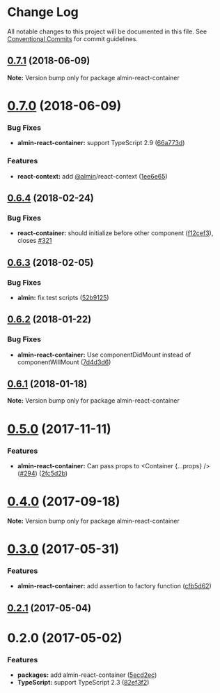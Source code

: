 # Change Log

All notable changes to this project will be documented in this file.
See [Conventional Commits](https://conventionalcommits.org) for commit guidelines.

<a name="0.7.1"></a>
## [0.7.1](https://github.com/almin/almin/compare/almin-react-container@0.7.0...almin-react-container@0.7.1) (2018-06-09)




**Note:** Version bump only for package almin-react-container

<a name="0.7.0"></a>
# [0.7.0](https://github.com/almin/almin/compare/almin-react-container@0.6.4...almin-react-container@0.7.0) (2018-06-09)


### Bug Fixes

* **almin-react-container:** support TypeScript 2.9 ([66a773d](https://github.com/almin/almin/commit/66a773d))


### Features

* **react-context:** add [@almin](https://github.com/almin)/react-context ([1ee6e65](https://github.com/almin/almin/commit/1ee6e65))




<a name="0.6.4"></a>
## [0.6.4](https://github.com/almin/almin/compare/almin-react-container@0.6.3...almin-react-container@0.6.4) (2018-02-24)


### Bug Fixes

* **react-container:** should initialize before other component ([f12cef3](https://github.com/almin/almin/commit/f12cef3)), closes [#321](https://github.com/almin/almin/issues/321)




<a name="0.6.3"></a>
## [0.6.3](https://github.com/almin/almin/compare/almin-react-container@0.6.2...almin-react-container@0.6.3) (2018-02-05)


### Bug Fixes

* **almin:** fix test scripts ([52b9125](https://github.com/almin/almin/commit/52b9125))




<a name="0.6.2"></a>
## [0.6.2](https://github.com/almin/almin/compare/almin-react-container@0.6.1...almin-react-container@0.6.2) (2018-01-22)


### Bug Fixes

* **almin-react-container:** Use componentDidMount instead of componentWillMount ([7d4d3d6](https://github.com/almin/almin/commit/7d4d3d6))




<a name="0.6.1"></a>
## [0.6.1](https://github.com/almin/almin/compare/almin-react-container@0.6.0...almin-react-container@0.6.1) (2018-01-18)




**Note:** Version bump only for package almin-react-container

<a name="0.5.0"></a>
# [0.5.0](https://github.com/almin/almin/compare/almin-react-container@0.4.0...almin-react-container@0.5.0) (2017-11-11)


### Features

* **almin-react-container:** Can pass props to <Container {...props} />  ([#294](https://github.com/almin/almin/issues/294)) ([2fc5d2b](https://github.com/almin/almin/commit/2fc5d2b))




<a name="0.4.0"></a>
# [0.4.0](https://github.com/almin/almin/compare/almin-react-container@0.3.9...almin-react-container@0.4.0) (2017-09-18)




**Note:** Version bump only for package almin-react-container

<a name="0.3.0"></a>
# [0.3.0](https://github.com/almin/almin/compare/almin-react-container@0.2.2...almin-react-container@0.3.0) (2017-05-31)


### Features

* **almin-react-container:** add assertion to factory function ([cfb5d62](https://github.com/almin/almin/commit/cfb5d62))




<a name="0.2.1"></a>
## [0.2.1](https://github.com/almin/almin/compare/almin-react-container@0.2.0...almin-react-container@0.2.1) (2017-05-04)




<a name="0.2.0"></a>
# 0.2.0 (2017-05-02)


### Features

* **packages:** add almin-react-container ([5ecd2ec](https://github.com/almin/almin/commit/5ecd2ec))
* **TypeScript:** support TypeScript 2.3 ([82ef3f2](https://github.com/almin/almin/commit/82ef3f2))
